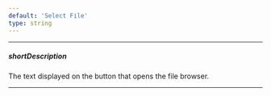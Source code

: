 ```yaml
---
default: 'Select File'
type: string
---
```

---
##### shortDescription
The text displayed on the button that opens the file browser.

---
